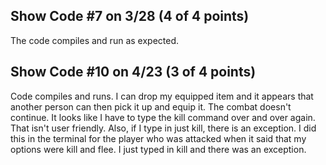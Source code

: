 ## Show Code #7 on 3/28 (4 of 4 points)

The code compiles and run as expected.

## Show Code #10 on 4/23 (3 of 4 points)

Code compiles and runs. I can drop my equipped item and it appears that another person can
then pick it up and equip it. The combat doesn't continue. It looks like I have to type
the kill command over and over again. That isn't user friendly. Also, if I type in just
kill, there is an exception. I did this in the terminal for the player who was attacked when
it said that my options were kill and flee. I just typed in kill and there was an exception.

